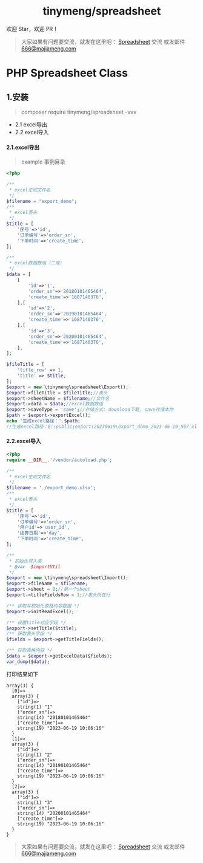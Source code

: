 <h1 align="center">tinymeng/spreadsheet</h1>

欢迎 Star，欢迎 PR！

> 大家如果有问题要交流，就发在这里吧： [Spreadsheet](https://github.com/majiameng/spreadsheet-php/issues/1) 交流 或发邮件 666@majiameng.com


# PHP Spreadsheet Class


## 1.安装
> composer require tinymeng/spreadsheet  -vvv


* 2.1 excel导出
* 2.2 excel导入

#### 2.1.excel导出

> example 事例目录


```php
<?php

/**
 * excel生成文件名
 */
$filename = "export_demo";
/**
 * excel表头
 */
$title = [
    '序号'=>'id',
    '订单编号'=>'order_sn',
    '下单时间'=>'create_time',
];

/**
 * excel数据数组（二维）
 */
$data = [
    [
        'id'=>'1',
        'order_sn'=>'20180101465464',
        'create_time'=>'1687140376',
    ],[
        'id'=>'2',
        'order_sn'=>'20190101465464',
        'create_time'=>'1687140376',
    ],[
        'id'=>'3',
        'order_sn'=>'20200101465464',
        'create_time'=>'1687140376',
    ],
];

$fileTitle = [
    'title_row' => 1,
    'title' => $title,
];
$export = new \tinymeng\spreadsheet\Export();
$export->fileTitle = $fileTitle;//表头
$export->sheetName = $filename;//文件名
$export->data = $data;//excel数据数组
$export->saveType = 'save';//存储方式: download下载, save存储本地
$path = $export->exportExcel();
echo '生成excel路径：'.$path;
//生成excel路径：E:\public\export\20230619\export_demo_2023-06-19_567.xlsx
```

#### 2.2.excel导入

```php
<?php
require __DIR__.'/vendor/autoload.php';

/**
 * excel生成文件名
 */
$filename = './export_demo.xlsx';
/**
 * excel表头
 */
$title = [
    '序号'=>'id',
    '订单编号'=>'order_sn',
    '用户id'=>'user_id',
    '结算日期'=>'day',
    '下单时间'=>'create_time',
];

/**
 * 初始化导入类
 * @var  $importUtil
 */
$export = new \tinymeng\spreadsheet\Import();
$export->fileName = $filename;
$export->sheet = 0;//第一个sheet
$export->titleFieldsRow = 1;//表头所在行

/** 读取并初始化表格内容数据 */
$export->initReadExcel();

/** 设置title对应字段 */
$export->setTitle($title);
/** 获取表头字段 */
$fields = $export->getTitleFields();

/** 获取表格内容 */
$data = $export->getExcelData($fields);
var_dump($data);

```
打印结果如下
```
array(3) {
  [0]=>
  array(3) {
    ["id"]=>
    string(1) "1"
    ["order_sn"]=>
    string(14) "20180101465464"
    ["create_time"]=>
    string(19) "2023-06-19 10:06:16"
  }
  [1]=>
  array(3) {
    ["id"]=>
    string(1) "2"
    ["order_sn"]=>
    string(14) "20190101465464"
    ["create_time"]=>
    string(19) "2023-06-19 10:06:16"
  }
  [2]=>
  array(3) {
    ["id"]=>
    string(1) "3"
    ["order_sn"]=>
    string(14) "20200101465464"
    ["create_time"]=>
    string(19) "2023-06-19 10:06:16"
  }
}
```

> 大家如果有问题要交流，就发在这里吧： [Spreadsheet](https://github.com/majiameng/spreadsheet-php/issues/1) 交流 或发邮件 666@majiameng.com
